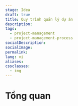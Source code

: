 ```yaml
---
stage: Idea
draft: true
title: Quy trình quản lý dự án
description:
tags:
  - project-management
  - project-management-process
socialDescription:
socialImage:
permalink:
lang: vi
aliases:
cssclasses:
  - img
---
```

# Tổng quan

